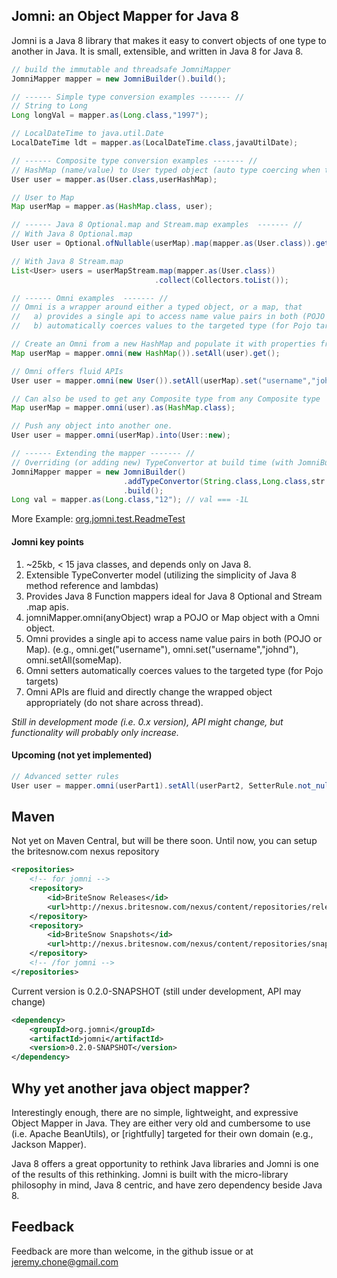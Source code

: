 ## Jomni: an Object Mapper for Java 8

Jomni is a Java 8 library that makes it easy to convert objects of one type to another in Java. It is small, extensible, and written in Java 8 for Java 8.

```java
// build the immutable and threadsafe JomniMapper
JomniMapper mapper = new JomniBuilder().build();

// ------ Simple type conversion examples ------- //
// String to Long
Long longVal = mapper.as(Long.class,"1997");

// LocalDateTime to java.util.Date
LocalDateTime ldt = mapper.as(LocalDateTime.class,javaUtilDate);

// ------ Composite type conversion examples ------- //
// HashMap (name/value) to User typed object (auto type coercing when to pojos)
User user = mapper.as(User.class,userHashMap);

// User to Map
Map userMap = mapper.as(HashMap.class, user);

// ------ Java 8 Optional.map and Stream.map examples  ------- //
// With Java 8 Optional.map
User user = Optional.ofNullable(userMap).map(mapper.as(User.class)).get();

// With Java 8 Stream.map
List<User> users = userMapStream.map(mapper.as(User.class))
                                .collect(Collectors.toList());

// ------ Omni examples  ------- //
// Omni is a wrapper around either a typed object, or a map, that 
//   a) provides a single api to access name value pairs in both (POJO or Map)
//   b) automatically coerces values to the targeted type (for Pojo targets)

// Create an Omni from a new HashMap and populate it with properties from a POJO Object (User)
Map userMap = mapper.omni(new HashMap()).setAll(user).get();

// Omni offers fluid APIs
User user = mapper.omni(new User()).setAll(userMap).set("username","johnd").get();

// Can also be used to get any Composite type from any Composite type
Map userMap = mapper.omni(user).as(HashMap.class);

// Push any object into another one. 
User user = mapper.omni(userMap).into(User::new);

// ------ Extending the mapper ------- //
// Overriding (or adding new) TypeConvertor at build time (with JomniBuilder)
JomniMapper mapper = new JomniBuilder()
                         .addTypeConvertor(String.class,Long.class,str -> -1L)
                         .build();
Long val = mapper.as(Long.class,"12"); // val === -1L
```

More Example:  [org.jomni.test.ReadmeTest](https://github.com/BriteSnow/jomni/blob/master/src/test/java/org/jomni/test/ReadmeTest.java)

#### Jomni key points

1. ~25kb, < 15 java classes, and depends only on Java 8.
1. Extensible TypeConverter model (utilizing the simplicity of Java 8 method reference and lambdas)
1. Provides Java 8 Function mappers ideal for Java 8 Optional and Stream .map apis. 
1. jomniMapper.omni(anyObject) wrap a POJO or Map object with a Omni object.
1. Omni provides a single api to access name value pairs in both (POJO or Map). (e.g., omni.get("username"), omni.set("username","johnd"), omni.setAll(someMap).
1. Omni setters automatically coerces values to the targeted type (for Pojo targets)
1. Omni APIs are fluid and directly change the wrapped object appropriately (do not share across thread).

*Still in development mode (i.e. 0.x version), API might change, but functionality will probably only increase.*


#### Upcoming (not yet implemented)

```java
// Advanced setter rules
User user = mapper.omni(userPart1).setAll(userPart2, SetterRule.not_nulls, SetterRule.no_override).get();
```

## Maven

Not yet on Maven Central, but will be there soon. Until now, you can setup the britesnow.com nexus repository

```xml
<repositories>  
    <!-- for jomni -->
    <repository>
        <id>BriteSnow Releases</id>
        <url>http://nexus.britesnow.com/nexus/content/repositories/releases/</url>
    </repository>
    <repository>
        <id>BriteSnow Snapshots</id>
        <url>http://nexus.britesnow.com/nexus/content/repositories/snapshots/</url>
    </repository>   
    <!-- /for jomni -->
</repositories>
```

Current version is 0.2.0-SNAPSHOT (still under development, API may change)
```xml
<dependency>
    <groupId>org.jomni</groupId>
    <artifactId>jomni</artifactId>
    <version>0.2.0-SNAPSHOT</version>
</dependency>
```   

## Why yet another java object mapper?

Interestingly enough, there are no simple, lightweight, and expressive Object Mapper in Java. They are either very old and cumbersome to use (i.e. Apache BeanUtils), or [rightfully] targeted for their own domain (e.g., Jackson Mapper).

Java 8 offers a great opportunity to rethink Java libraries and Jomni is one of the results of this rethinking. Jomni is built with the micro-library philosophy in mind, Java 8 centric, and have zero dependency beside Java 8.  
 
## Feedback 

Feedback are more than welcome, in the github issue or at jeremy.chone@gmail.com







